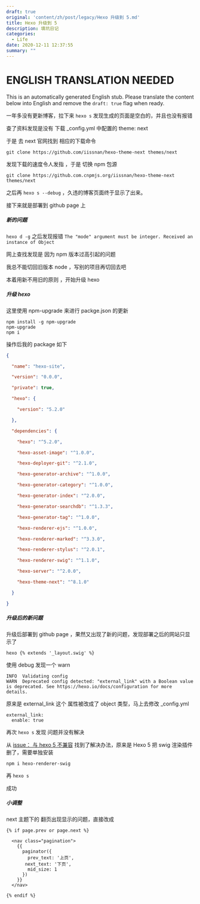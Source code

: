 ```yaml
---
draft: true
original: 'content/zh/post/legacy/Hexo 升级到 5.md'
title: Hexo 升级到 5
description: 填坑日记
categories:
  - Life
date: 2020-12-11 12:37:55
summary: ""
---
```


# ENGLISH TRANSLATION NEEDED

This is an automatically generated English stub. Please translate the content below into English and remove the `draft: true` flag when ready.

<!-- ORIGINAL CHINESE CONTENT STARTS -->
一年多没有更新博客，拉下来 `hexo s` 发现生成的页面是空白的，并且也没有报错

查了资料发现是没有 下载 \_config.yml 中配置的 theme: next

于是 去 next 官网找到 相应的下载命令

```
git clone https://github.com/iissnan/hexo-theme-next themes/next
```

发现下载的速度令人发指 ，于是 切换 npm 包源

```
git clone https://github.com.cnpmjs.org/iissnan/hexo-theme-next themes/next
```

之后再 `hexo s --debug` ，久违的博客页面终于显示了出来。

接下来就是部署到 github page 上

##### 新的问题

`hexo d -g` 之后发现报错 `The "mode" argument must be integer. Received an instance of Object`

网上查找发现是 因为 npm 版本过高引起的问题

我总不能切回旧版本 node ，写别的项目再切回去吧

本着用新不用旧的原则 ，开始升级 hexo

##### 升级 hexo

这里使用 npm-upgrade 来进行 packge.json 的更新

```
npm install -g npm-upgrade
npm-upgrade
npm i
```

操作后我的 package 如下

```json
{

  "name": "hexo-site",

  "version": "0.0.0",

  "private": true,

  "hexo": {

​    "version": "5.2.0"

  },

  "dependencies": {

​    "hexo": "^5.2.0",

​    "hexo-asset-image": "^1.0.0",

​    "hexo-deployer-git": "^2.1.0",

​    "hexo-generator-archive": "^1.0.0",

​    "hexo-generator-category": "^1.0.0",

​    "hexo-generator-index": "^2.0.0",

​    "hexo-generator-searchdb": "^1.3.3",

​    "hexo-generator-tag": "^1.0.0",

​    "hexo-renderer-ejs": "^1.0.0",

​    "hexo-renderer-marked": "^3.3.0",

​    "hexo-renderer-stylus": "^2.0.1",

​    "hexo-renderer-swig": "^1.1.0",

​    "hexo-server": "^2.0.0",

​    "hexo-theme-next": "^8.1.0"

  }

}
```

##### 升级后的新问题

升级后部署到 github page ，果然又出现了新的问题，发现部署之后的网站只显示了

`hexo {% extends '_layout.swig' %}`

使用 debug 发现一个 warn

```
INFO  Validating config
WARN  Deprecated config detected: "external_link" with a Boolean value is deprecated. See https://hexo.io/docs/configuration for more details.
```

原来是 external_link 这个 属性被改成了 object 类型，马上去修改 \_config.yml

```
external_link:
  enable: true

```

再次 `hexo s` 发现 问题并没有解决

从 [issue： 与 hexo 5 不兼容](https://github.com/ahonn/hexo-theme-even/issues/266) 找到了解决办法，原来是 Hexo 5 把 swig 渲染插件删了，需要单独安装

```npm i hexo-renderer-swig
npm i hexo-renderer-swig
```

再 `hexo s`

成功

##### 小调整

next 主题下的 翻页出现显示的问题，直接改成

```
{% if page.prev or page.next %}

  <nav class="pagination">
    {{
      paginator({
        prev_text: '上页',
       next_text: '下页',
        mid_size: 1
      })
    }}
  </nav>

{% endif %}
```
<!-- ORIGINAL CHINESE CONTENT ENDS -->
